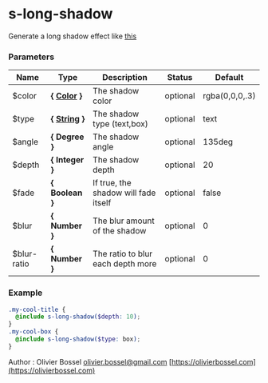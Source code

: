 # s-long-shadow

Generate a long shadow effect like [this](https://www.google.ch/search?q=long+shadow&espv=2&biw=2560&bih=1316&source=lnms&tbm=isch&sa=X&ved=0ahUKEwjjne6x49LPAhVBHRQKHat8AW8Q_AUIBigB)

### Parameters

| Name         | Type                                                                                                  | Description                          | Status   | Default        |
| ------------ | ----------------------------------------------------------------------------------------------------- | ------------------------------------ | -------- | -------------- |
| \$color      | **{ [Color](http://www.sass-lang.com/documentation/file.SASS_REFERENCE.html#colors) }**               | The shadow color                     | optional | rgba(0,0,0,.3) |
| \$type       | **{ [String](http://www.sass-lang.com/documentation/file.SASS_REFERENCE.html#sass-script-strings) }** | The shadow type (text,box)           | optional | text           |
| \$angle      | **{ Degree }**                                                                                        | The shadow angle                     | optional | 135deg         |
| \$depth      | **{ Integer }**                                                                                       | The shadow depth                     | optional | 20             |
| \$fade       | **{ Boolean }**                                                                                       | If true, the shadow will fade itself | optional | false          |
| \$blur       | **{ Number }**                                                                                        | The blur amount of the shadow        | optional | 0              |
| \$blur-ratio | **{ Number }**                                                                                        | The ratio to blur each depth more    | optional | 0              |

### Example

```scss
.my-cool-title {
  @include s-long-shadow($depth: 10);
}
.my-cool-box {
  @include s-long-shadow($type: box);
}
```

Author : Olivier Bossel [olivier.bossel@gmail.com](mailto:olivier.bossel@gmail.com) [https://olivierbossel.com](https://olivierbossel.com)
